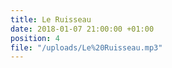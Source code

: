 ```yaml
---
title: Le Ruisseau
date: 2018-01-07 21:00:00 +01:00
position: 4
file: "/uploads/Le%20Ruisseau.mp3"
---
```


